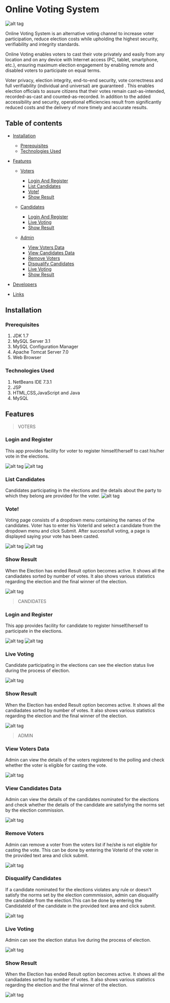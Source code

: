 # Online Voting System

![alt tag](https://github.com/kysgattu/Online-Voting-System/blob/master/OVS%20Screenshots/online%20voting%20home.png)

Online Voting System is an alternative voting channel to increase voter participation, reduce election costs while upholding the highest security, verifiability and integrity standards.

Online Voting enables voters to cast their vote privately and easily from any location and on any device with Internet access (PC, tablet, smartphone, etc.), ensuring maximum election engagement by enabling remote and disabled voters to participate on equal terms.

Voter privacy, election integrity, end-to-end security, vote correctness and full verifiability (individual and universal) are guaranteed . This enables election officials to assure citizens that their votes remain cast-as-intended, recorded-as-cast and counted-as-recorded. In addition to the added accessibility and security, operational efficiencies result from significantly reduced costs and the delivery of more timely and accurate results.

## Table of contents

- [Installation](#installation)
    - [Prerequisites](#prerequisites)
    - [Technologies Used](#technologies-used)
- [Features](#features)
    - [Voters](#voters)
        - [Login And Register](#login-and-register)
        - [List Candidates](#list-candidates)
        - [Vote!](#vote)
        - [Show Result](#show-result)
    - [Candidates](#candidates)
        - [Login And Register](#login-and-register)
        - [Live Voting](#voting-status)        
        - [Show Result](#show-result)
    
    - [Admin](#admin)
        - [View Voters Data](#voters-list)
        - [View Candidates Data](#candidates-list)
        - [Remove Voters](#remove-voters)
        - [Disqualify Candidates](#remove-candidates)
        - [Live Voting](#voting-status)        
        - [Show Result](#show-result)
        
- [Developers](#developers)
- [Links](#links)

## Installation <a name='installation'></a>

### Prerequisites <a name='prerequisites'></a>

1. JDK 1.7
2. MySQL Server 3.1 
3. MySQL Configuration Manager
4. Apache Tomcat Server 7.0 
5. Web Browser

### Technologies Used <a name='technologies-used'></a>

1. NetBeans IDE 7.3.1
2. JSP
3. HTML,CSS,JavaScript and Java
4. MySQL


## Features <a name='features'></a>

> VOTERS <a name='voters'></a>

### Login and Register <a name='login-and-register'></a>
This app provides facility for voter to register himself/herself to cast his/her vote in the elections.

![alt tag](https://github.com/kysgattu/Online-Voting-System/blob/master/OVS%20Screenshots/user_reg.PNG)
![alt tag](https://github.com/kysgattu/Online-Voting-System/blob/master/OVS%20Screenshots/Login.PNG)

### List Candidates <a name='list-candidates'></a>
Candidates participating in the elections and the details about the party to which they belong are provided for the voter.
![alt tag](https://github.com/kysgattu/Online-Voting-System/blob/master/OVS%20Screenshots/contestantslist.PNG)

### Vote! <a name='vote'></a>
Voting page consists of a dropdown menu containing the names of the candidates. Voter has to enter his VoterId and select a candidate from the dropdown menu and click Submit. After successfull voting, a page is displayed saying your vote has been casted.

![alt tag](https://github.com/kysgattu/Online-Voting-System/blob/master/OVS%20Screenshots/voting.PNG)
![alt tag](https://github.com/kysgattu/Online-Voting-System/blob/master/OVS%20Screenshots/voted.PNG)

### Show Result <a name='show-result'></a>
When the Election has ended Result option becomes active. It shows all the candiadates sorted by number of votes. It also shows various statistics regarding the election and the final winner of the election.

![alt tag](https://github.com/kysgattu/Online-Voting-System/blob/master/OVS%20Screenshots/final%20result.png)


> CANDIDATES <a name='candidates'></a>

### Login and Register <a name='login-and-register'></a>
This app provides facility for candidate to register himself/herself to participate in the elections.

![alt tag](https://github.com/kysgattu/Online-Voting-System/blob/master/OVS%20Screenshots/cand_reg.PNG)
![alt tag](https://github.com/kysgattu/Online-Voting-System/blob/master/OVS%20Screenshots/Login.PNG)

### Live Voting <a name='voting-status'></a>
Candidate participating in the elections can see the election status live during the process of election.

![alt tag](https://github.com/kysgattu/Online-Voting-System/blob/master/OVS%20Screenshots/live%20voting.PNG)

### Show Result <a name='show-result'></a>
When the Election has ended Result option becomes active. It shows all the candiadates sorted by number of votes. It also shows various statistics regarding the election and the final winner of the election.

![alt tag](https://github.com/kysgattu/Online-Voting-System/blob/master/OVS%20Screenshots/final%20result.png)

> ADMIN <a name='admin'></a>


### View Voters Data <a name='voters-list'></a>
Admin can view the details of the voters registered to the polling and check whether the voter is eligible for casting the vote.

![alt tag](https://github.com/kysgattu/Online-Voting-System/blob/master/OVS%20Screenshots/user_list.PNG)

### View Candidates Data <a name='candidates-list'></a>
Admin can view the details of the candidates nominated for the elections and check whether the details of the candidate are satisfying the norms set by the election commission.

![alt tag](https://github.com/kysgattu/Online-Voting-System/blob/master/OVS%20Screenshots/cand_list.PNG)

### Remove Voters <a name='remove-voters'></a>
Admin can remove a voter from the voters list if he/she is not eligible for casting the vote. This can be done by entering the VoterId of the voter in the provided text area and click submit.

![alt tag](https://github.com/kysgattu/Online-Voting-System/blob/master/OVS%20Screenshots/del_voters.PNG)

### Disqualify Candidates <a name='remove-candidate'></a>
If a candidate nominated for the elections violates any rule or doesn't satisfy the norms set by the election commmission, admin can disqualify the candidate from the election.This can be done by entering the CandidateId of the candidate in the provided text area and click submit.

![alt tag](https://github.com/kysgattu/Online-Voting-System/blob/master/OVS%20Screenshots/del_cand.PNG)

### Live Voting <a name='voting-status'></a>
Admin can see the election status live during the process of election.

![alt tag](https://github.com/kysgattu/Online-Voting-System/blob/master/OVS%20Screenshots/live%20voting.PNG)

### Show Result <a name='show-result'></a>
When the Election has ended Result option becomes active. It shows all the candiadates sorted by number of votes. It also shows various statistics regarding the election and the final winner of the election.

![alt tag](https://github.com/kysgattu/Online-Voting-System/blob/master/OVS%20Screenshots/final%20result.png)

#
